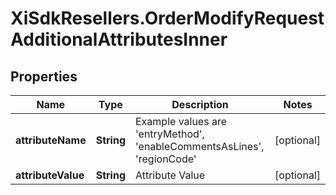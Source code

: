 # XiSdkResellers.OrderModifyRequestAdditionalAttributesInner

## Properties

Name | Type | Description | Notes
------------ | ------------- | ------------- | -------------
**attributeName** | **String** | Example values are &#39;entryMethod&#39;, &#39;enableCommentsAsLines&#39;, &#39;regionCode&#39; | [optional] 
**attributeValue** | **String** | Attribute Value | [optional] 



